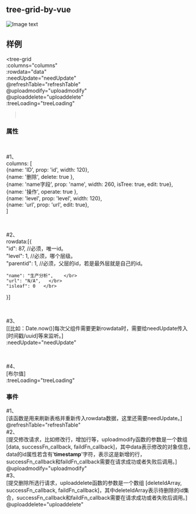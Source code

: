 tree-grid-by-vue  
-------

![Image text](https://github.com/lky5230/tree-grid-by-vue/blob/master/src/assets/demo.png)

## 样例
<tree-grid   </br>
    :columns="columns"   </br>
    :rowdata="data"   </br>
    :needUpdate="needUpdate"   </br>
    @refreshTable="refreshTable"   </br>
    @uploadmodify="uploadmodify"   </br>
    @uploaddelete="uploaddelete"   </br>
    :treeLoading="treeLoading"   </br>
></tree-grid>   </br>

### 属性

<!--列属性-->   </br>
#1、   </br>
columns: [   </br>
    {name: 'ID', prop: 'id', width: 120},   </br>
    {name: '删除',  delete: true },    </br>
    {name: 'name字段', prop: 'name', width: 260, isTree: true, edit: true},   </br>
    {name: '操作',  operate: true },    </br>
    {name: 'level', prop: 'level', width: 120},   </br>
    {name: 'url', prop: 'url', edit: true},   </br>
]   </br>

<!--行数据的格式-->   </br>
#2、   </br>
rowdata:[{   </br>
    "id": 87, //必须，唯一id。   </br>
    "level": 1, //必须，哪个层级。   </br>
    "parentid": 1, //必须，父层的id，若是最外层就是自己的id。   </br>

    "name": "生产分析",    </br>
    "url": "N/A",   </br>
    "isleaf": 0   </br>
}]

<!--是否接收父组件rowdata传入-->   </br>
#3、   </br>
[[比如：Date.now()]每次父组件需要更新rowdata时，需要给needUpdate传入[时间戳/uuid]等来监听。]   </br>
:needUpdate="needUpdate"    </br>

<!--表格loading状态-->   </br>
#4、   </br>
[布尔值]   </br>
:treeLoading="treeLoading"    </br>

### 事件
#1、   </br>
[该函数是用来刷新表格并重新传入rowdata数据，这里还需要needUpdate。]   </br>
@refreshTable="refreshTable"   </br>
#2、   </br>
[提交修改请求，比如修改行，增加行等，uploadmodify函数的参数是一个数组 [data, successFn_callback, faildFn_callback]，其中data表示修改的对象信息，data的id属性若含有'__timestamp__'字符，表示这是新增的行，successFn_callback和faildFn_callback需要在请求成功或者失败后调用。]   </br>
@uploadmodify="uploadmodify"   </br>
#3、   </br>
[提交删除所选行请求，uploaddelete函数的参数是一个数组 [deleteIdArray, successFn_callback, faildFn_callback]，其中deleteIdArray表示待删除的id集合，successFn_callback和faildFn_callback需要在请求成功或者失败后调用。]   </br>
@uploaddelete="uploaddelete"   </br>
